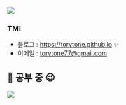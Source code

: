 
<a href="버튼을 눌렀을 때 이동할 링크" target="_blank"><img src="https://img.shields.io/badge/뱃지레이블-배경색?style=뱃지모양&logo=로고&logoColor=로고색상"/></a>




### TMI

- 블로그 : <https://torytone.github.io> ✨
- 이메일 : <torytone77@gmail.com>

## 🌙 공부 중 😉
<img src="https://img.shields.io/badge/R-276DC3?style=flat-square&logo=R&logoColor=white"/>
